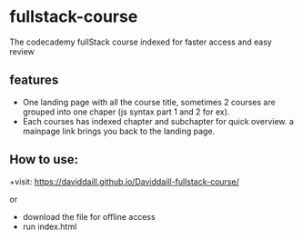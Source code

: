# fullstack-course
The codecademy fullStack course indexed for faster access and easy review

 ## features
 + One landing page with all the course title, sometimes 2 courses are grouped into one chaper (js syntax part 1 and 2 for ex).
 + Each courses has indexed chapter and subchapter for quick overview. a mainpage link brings you back to the landing page.
 
 ## How to use:
+visit: https://daviddaill.github.io/Daviddaill-fullstack-course/

or 

+ download the file for offline access 
+ run index.html
